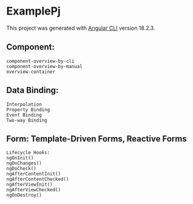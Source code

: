 # ExamplePj

This project was generated with [Angular CLI](https://github.com/angular/angular-cli) version 18.2.3.

## Component: 
    component-overview-by-cli
    component-overview-by-manual
    overview-container



## Data Binding: 
    Interpolation
    Property Binding
    Event Binding
    Two-way Binding


## Form: Template-Driven Forms,  Reactive Forms


    Lifecycle Hooks:
    ngOnInit()
    ngOnChanges()
    ngDoCheck()
    ngAfterContentInit()
    ngAfterContentChecked()
    ngAfterViewInit()
    ngAfterViewChecked()
    ngOnDestroy()

